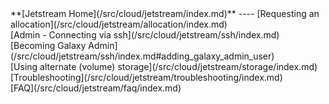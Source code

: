 <div class='linkbox'>
**[Jetstream Home](/src/cloud/jetstream/index.md)**
----
[Requesting an allocation](/src/cloud/jetstream/allocation/index.md)<br />
[Admin - Connecting via ssh](/src/cloud/jetstream/ssh/index.md)<br />
[Becoming Galaxy Admin](/src/cloud/jetstream/ssh/index.md#adding_galaxy_admin_user)<br />
[Using alternate (volume) storage](/src/cloud/jetstream/storage/index.md)<br />
[Troubleshooting](/src/cloud/jetstream/troubleshooting/index.md)<br />
[FAQ](/src/cloud/jetstream/faq/index.md)<br />
</div>
